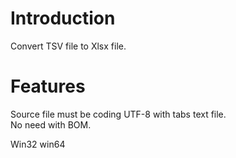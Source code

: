 # Introduction
Convert TSV file to Xlsx file.

# Features
Source file must be coding UTF-8 with tabs text file.\
No need with BOM.

Win32 win64
